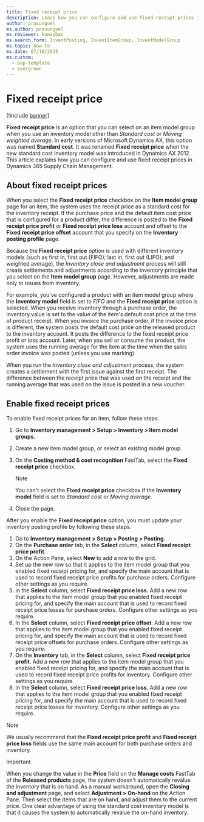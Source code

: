 ```yaml
---
title: Fixed receipt price
description: Learn how you can configure and use fixed receipt prices in Microsoft Dynamics 365 Supply Chain Management with an outline on fixed receipt prices. 
author: prasungoel
ms.author: prasungoel
ms.reviewer: kamaybac
ms.search.form: InventPosting, InventItemGroup, InventModelGroup
ms.topic: how-to
ms.date: 07/10/2025
ms.custom: 
  - bap-template
  - evergreen
---
```


# Fixed receipt price

[!include [banner](../includes/banner.md)]

**Fixed receipt price** is an option that you can select on an item model group when you use an inventory model other than *Standard cost* or *Moving weighted average*. In early versions of Microsoft Dynamics AX, this option was named **Standard cost**. It was renamed **Fixed receipt price** when the new standard cost inventory model was introduced in Dynamics AX 2012. This article explains how you can configure and use fixed receipt prices in Dynamics 365 Supply Chain Management.

## About fixed receipt prices

When you select the **Fixed receipt price** checkbox on the **Item model group** page for an item, the system uses the receipt price as a standard cost for the inventory receipt. If the purchase price and the default item cost price that is configured for a product differ, the difference is posted to the **Fixed receipt price profit** or **Fixed receipt price loss** account and offset to the **Fixed receipt price offset** account that you specify on the **Inventory posting profile** page.

Because the **Fixed receipt price** option is used with different inventory models (such as first in, first out (FIFO); last in, first out (LIFO); and weighted average), the *Inventory close and adjustment* process will still create settlements and adjustments according to the inventory principle that you select on the **Item model group** page. However, adjustments are made only to issues from inventory.

For example, you've configured a product with an item model group where the **Inventory model** field is set to *FIFO* and the **Fixed receipt price** option is selected. When you receive inventory through a purchase order, the inventory value is set to the value of the item's default cost price at the time of product receipt. When you invoice the purchase order, if the invoice price is different, the system posts the default cost price on the released product to the inventory account. It posts the difference to the fixed receipt price profit or loss account. Later, when you sell or consume the product, the system uses the running average for the item at the time when the sales order invoice was posted (unless you use marking).

When you run the *Inventory close and adjustment* process, the system creates a settlement with the first issue against the first receipt. The difference between the receipt price that was used on the receipt and the running average that was used on the issue is posted in a new voucher.

## Enable fixed receipt prices

To enable fixed receipt prices for an item, follow these steps.

1. Go to **Inventory management \> Setup \> Inventory \> Item model groups**.
2. Create a new item model group, or select an existing model group.
3. On the **Costing method & cost recognition** FastTab, select the **Fixed receipt price** checkbox.

    > [!NOTE]
    > You can't select the **Fixed receipt price** checkbox if the **Inventory model** field is set to *Standard cost* or *Moving average*.

4. Close the page.

After you enable the **Fixed receipt price** option, you must update your inventory posting profile by following these steps.

1. Go to **Inventory management \> Setup \> Posting \> Posting**.
1. On the **Purchase order** tab, in the **Select** column, select **Fixed receipt price profit**.
1. On the Action Pane, select **New** to add a row to the grid.
1. Set up the new row so that it applies to the item model group that you enabled fixed receipt pricing for, and specify the main account that is used to record fixed receipt price profits for purchase orders. Configure other settings as you require.
1. In the **Select** column, select **Fixed receipt price loss**. Add a new row that applies to the item model group that you enabled fixed receipt pricing for, and specify the main account that is used to record fixed receipt price losses for purchase orders. Configure other settings as you require.
1. In the **Select** column, select **Fixed receipt price offset**. Add a new row that applies to the item model group that you enabled fixed receipt pricing for, and specify the main account that is used to record fixed receipt price offsets for purchase orders. Configure other settings as you require.
1. On the **Inventory** tab, in the **Select** column, select **Fixed receipt price profit**. Add a new row that applies to the item model group that you enabled fixed receipt pricing for, and specify the main account that is used to record fixed receipt price profits for inventory. Configure other settings as you require.
1. In the **Select** column, select **Fixed receipt price loss**. Add a new row that applies to the item model group that you enabled fixed receipt pricing for, and specify the main account that is used to record fixed receipt price losses for inventory. Configure other settings as you require.

> [!NOTE]
> We usually recommend that the **Fixed receipt price profit** and **Fixed receipt price loss** fields use the same main account for both purchase orders and inventory.

> [!IMPORTANT]
> When you change the value in the **Price** field on the **Manage costs** FastTab of the **Released products** page, the system doesn't automatically revalue the inventory that is on hand. As a manual workaround, open the **Closing and adjustment** page, and select **Adjustment \> On-hand** on the Action Pane. Then select the items that are on hand, and adjust them to the current price. One clear advantage of using the standard cost inventory model is that it causes the system to automatically revalue the on-hand inventory.
